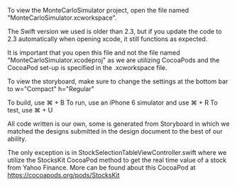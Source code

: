 To view the MonteCarloSimulator project, open the file named "MonteCarloSimulator.xcworkspace". 

The Swift version we used is older than 2.3, but if you update the code to 2.3 automatically when opening xcode, it still functions as expected. 

It is important that you open this file and not the file named "MonteCarloSimulator.xcodeproj" as we are utilizing CocoaPods and the CocoaPod set-up is specified in the .xcworkspace file. 

To view the storyboard, make sure to change the settings at the bottom bar to w="Compact" h="Regular"

To build, use ⌘ + B
To run, use an iPhone 6 simulator and use ⌘ + R
To test, use ⌘ + U

All code written is our own, some is generated from Storyboard in which we matched the designs submitted in the design document to the best of our ability. 

The only exception is in StockSelectionTableViewController.swift where we utilize the StocksKit CocoaPod method to get the real time value of a stock from Yahoo Finance. More can be found about this CocoaPod at https://cocoapods.org/pods/StocksKit

